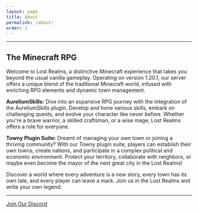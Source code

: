 ```yaml
---
layout: page
title: About
permalink: /about/
order: 1
---
```


<hr color="#7B4B94">

## **The Minecraft RPG**

Welcome to Lost Realms, a distinctive Minecraft experience that takes you beyond the usual vanilla gameplay. Operating on version 1.20.1, our server offers a unique blend of the traditional Minecraft world, infused with enriching RPG elements and dynamic town management.

**AureliumSkills:** Dive into an expansive RPG journey with the integration of the AureliumSkills plugin. Develop and hone various skills, embark on challenging quests, and evolve your character like never before. Whether you're a brave warrior, a skilled craftsman, or a wise mage, Lost Realms offers a role for everyone.

**Towny Plugin Suite:** Dreamt of managing your own town or joining a thriving community? With our Towny plugin suite, players can establish their own towns, create nations, and participate in a complex political and economic environment. Protect your territory, collaborate with neighbors, or maybe even become the mayor of the next great city in the Lost Realms!

Discover a world where every adventure is a new story, every town has its own tale, and every player can leave a mark. Join us in the Lost Realms and write your own legend.

<hr color="#7B4B94">

[Join Our Discord][discord]

[discord]: https://discord.gg/5fhRG77PUm
